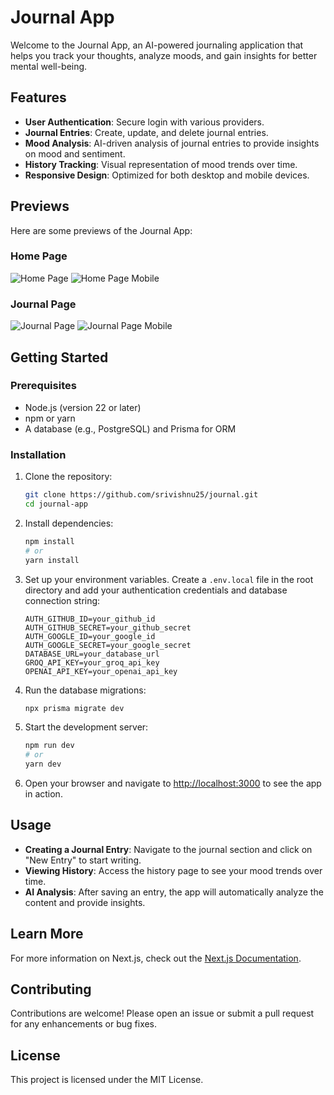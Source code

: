# Journal App

Welcome to the Journal App, an AI-powered journaling application that helps you track your thoughts, analyze moods, and gain insights for better mental well-being.

## Features

- **User Authentication**: Secure login with various providers.
- **Journal Entries**: Create, update, and delete journal entries.
- **Mood Analysis**: AI-driven analysis of journal entries to provide insights on mood and sentiment.
- **History Tracking**: Visual representation of mood trends over time.
- **Responsive Design**: Optimized for both desktop and mobile devices.

## Previews

Here are some previews of the Journal App:

### Home Page

![Home Page](public/dashboard-overview.png)
![Home Page Mobile](public/dashboard-overview-mobile.png)

### Journal Page

![Journal Page](public/journal-overview.png)
![Journal Page Mobile](public/journal-overview-mobile.png)

## Getting Started

### Prerequisites

- Node.js (version 22 or later)
- npm or yarn
- A database (e.g., PostgreSQL) and Prisma for ORM

### Installation

1. Clone the repository:

   ```bash
   git clone https://github.com/srivishnu25/journal.git
   cd journal-app
   ```

2. Install dependencies:

   ```bash
   npm install
   # or
   yarn install
   ```

3. Set up your environment variables. Create a `.env.local` file in the root directory and add your authentication credentials and database connection string:

   ```env
   AUTH_GITHUB_ID=your_github_id
   AUTH_GITHUB_SECRET=your_github_secret
   AUTH_GOOGLE_ID=your_google_id
   AUTH_GOOGLE_SECRET=your_google_secret
   DATABASE_URL=your_database_url
   GROQ_API_KEY=your_groq_api_key
   OPENAI_API_KEY=your_openai_api_key
   ```

4. Run the database migrations:

   ```bash
   npx prisma migrate dev
   ```

5. Start the development server:

   ```bash
   npm run dev
   # or
   yarn dev
   ```

6. Open your browser and navigate to [http://localhost:3000](http://localhost:3000) to see the app in action.

## Usage

- **Creating a Journal Entry**: Navigate to the journal section and click on "New Entry" to start writing.
- **Viewing History**: Access the history page to see your mood trends over time.
- **AI Analysis**: After saving an entry, the app will automatically analyze the content and provide insights.

## Learn More

For more information on Next.js, check out the [Next.js Documentation](https://nextjs.org/docs).

## Contributing

Contributions are welcome! Please open an issue or submit a pull request for any enhancements or bug fixes.

## License

This project is licensed under the MIT License.
